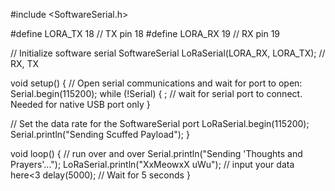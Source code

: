 #include <SoftwareSerial.h>  

#define LORA_TX   18         // TX pin 18
#define LORA_RX   19         // RX pin 19

// Initialize software serial
SoftwareSerial LoRaSerial(LORA_RX, LORA_TX); // RX, TX

void setup() {
  // Open serial communications and wait for port to open:
  Serial.begin(115200);
  while (!Serial) {
    ; // wait for serial port to connect. Needed for native USB port only
  }

  // Set the data rate for the SoftwareSerial port
  LoRaSerial.begin(115200);
  Serial.println("Sending Scuffed Payload");
}

void loop() { // run over and over
  Serial.println("Sending 'Thoughts and Prayers'...");
  LoRaSerial.println("XxMeowxX uWu");  // input your data here<3
  delay(5000);  // Wait for 5 seconds
}
